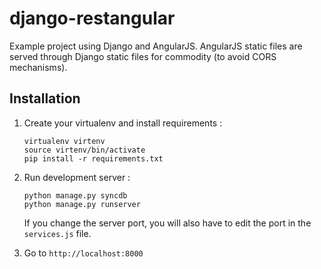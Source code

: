 django-restangular
==================

Example project using Django and AngularJS. AngularJS static files are served through Django static files for commodity (to avoid CORS mechanisms).

Installation
------------
1.  Create your virtualenv and install requirements :

        virtualenv virtenv
        source virtenv/bin/activate
        pip install -r requirements.txt

2.  Run development server :
        
        python manage.py syncdb
        python manage.py runserver

    If you change the server port, you will also have to edit the port in the `services.js` file.

3.  Go to `http://localhost:8000`
